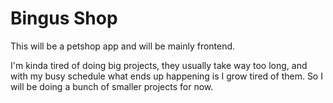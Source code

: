 # Bingus Shop

This will be a petshop app and will be mainly frontend.

I'm kinda tired of doing big projects, they usually take way too long, and with
my busy schedule what ends up happening is I grow tired of them. So I will be
doing a bunch of smaller projects for now.

